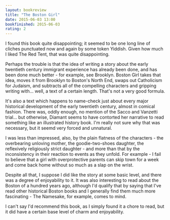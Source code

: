 ```yaml
---
layout: bookreview
title: "The Boston Girl"
date: 2015-06-03 13:00
bookfinished: 2015-06-03
rating: 2
---
```


I found this book quite disappointing; it seemed to be one long line of cliches punctuated now and again by some token Yiddish.  Given how much I liked The Red Tent, that was quite disappointing.



Perhaps the trouble is that the idea of writing a story about the early twentieth century immigrant experience has already been done, and has been done much better - for example, see Brooklyn.  Boston Girl takes that idea, moves it from Brooklyn to Boston's North End, swaps out Catholicism for Judaism, and subtracts all of the compelling characters and gripping writing with... well, a text of a certain length.  That's not a very good formula.



It's also a text which happens to name-check just about every major historical development of the early twentieth century, almost in comical fashion.  There was, oddly enough, no mention of the Sacco and Vanzetti trial... but otherwise, Diamant seems to have contorted her narrative to read something like an illustrated history book.  I'm really not sure why that was necessary, but it seemd very forced and unnatural.



I was less than impressed, also, by the plain flatness of the characters - the overbearing unloving mother, the goodie-two-shoes daughter, the reflexively religiously strict daughter - and more than that by the inconsistency in their reaction to events as they unfold.  For example - I fail to believe that a girl with overprotective parents can skip town for a week and come back home without so much as a slap on the wrist.



Despite all that, I suppose I did like the story at some basic level, and there was a degree of enjoyability to it.  It was also interesting to read about the Boston of a hundred years ago, although I'd qualify that by saying that I've read other historical Boston books and I generally find them much more fascinating - The Namesake, for example, comes to mind.



I can't say I'd recommend this book, as I simply found it a chore to read, but it did have a certain base level of charm and enjoyability.